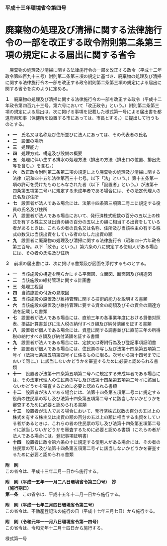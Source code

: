 ### 平成十三年環境省令第四号  
# 廃棄物の処理及び清掃に関する法律施行令の一部を改正する政令附則第二条第三項の規定による届出に関する省令  
　廃棄物の処理及び清掃に関する法律施行令の一部を改正する政令（平成十二年政令第四百九十三号）附則第二条第三項の規定に基づき、廃棄物の処理及び清掃に関する法律施行令の一部を改正する政令附則第二条第三項の規定による届出に関する省令を次のように定める。  
  
**１**　廃棄物の処理及び清掃に関する法律施行令の一部を改正する政令（平成十二年政令第四百九十三号。第六号において「改正政令」という。）附則第二条第三項の規定による届出は、次に掲げる事項を記載した様式第一号による届出書を都道府県知事（保健所を設置する市にあっては、市長とする。）に提出して行うものとする。  
* **一**　氏名又は名称及び住所並びに法人にあっては、その代表者の氏名  
* **二**　設置の場所  
* **三**　処理能力  
* **四**　処理方式、構造及び設備の概要  
* **五**　処理に伴い生ずる排水の処理方法（排出の方法（排出口の位置、排出先等を含む。）を含む。）  
* **六**　改正政令附則第二条第二項の規定により廃棄物の処理及び清掃に関する法律（昭和四十五年法律第百三十七号。以下「法」という。）第十五条第一項の許可を受けたものとみなされた者（以下「設置者」という。）が法第十四条第五項第二号ハに規定する未成年者である場合には、その法定代理人の氏名及び住所  
* **七**　設置者が法人である場合には、法第十四条第三項第二号ニに規定する役員の氏名及び住所  
* **八**　設置者が法人である場合において、発行済株式総数の百分の五以上の株式を有する株主又は出資の額の百分の五以上の額に相当する出資をしている者があるときは、これらの者の氏名又は名称、住所及び当該株主の有する株式の数又は当該出資をしている者のなした出資の額  
* **九**　設置者に廃棄物の処理及び清掃に関する法律施行令（昭和四十六年政令第三百号。以下「政令」という。）第六条の八に規定する使用人がある場合には、その者の氏名及び住所  
  
**２**　前項の届出書には、次に掲げる書類及び図面を添付するものとする。  
* **一**　当該施設の構造を明らかにする平面図、立面図、断面図及び構造図  
* **二**　当該施設の維持管理に関する計画書  
* **三**　処理工程図  
* **四**　当該施設の付近の見取図  
* **五**　当該施設の設置及び維持管理に関する技術的能力を説明する書類  
* **六**　当該施設の設置及び維持管理に要する資金の総額及びその資金の調達方法を記載した書類  
* **七**　設置者が法人である場合には、直前三年の各事業年度における貸借対照表、損益計算書並びに法人税の納付すべき額及び納付済額を証する書類  
* **八**　設置者が個人である場合には、資産に関する調書並びに直前三年の所得税の納付すべき額及び納付済額を証する書類  
* **九**　設置者が法人である場合には、定款又は寄附行為及び登記事項証明書  
* **十**　設置者が個人である場合には、住民票の写し及び法第十四条第五項第二号イ（法第七条第五項第四号イに係るものに限る。次号から第十四号までにおいて同じ。）に該当しないかどうかを審査するために必要と認められる書類  
* **十一**　設置者が法第十四条第五項第二号ハに規定する未成年者である場合には、その法定代理人の住民票の写し及び法第十四条第五項第二号イに該当しないかどうかを審査するために必要と認められる書類  
* **十二**　設置者が法人である場合には、法第十四条第五項第二号ニに規定する役員の住民票の写し及び法第十四条第五項第二号イに該当しないかどうかを審査するために必要と認められる書類  
* **十三**　設置者が法人である場合において、発行済株式総数の百分の五以上の株式を有する株主又は出資の額の百分の五以上の額に相当する出資をしている者があるときは、これらの者の住民票の写し及び法第十四条第五項第二号イに該当しないかどうかを審査するために必要と認める書類（これらの者が法人である場合には、登記事項証明書）  
* **十四**　設置者に政令第六条の十に規定する使用人がある場合には、その者の住民票の写し及び法第十四条第五項第二号イに該当しないかどうかを審査するために必要と認められる書類  
  
**附　則**  
この省令は、平成十三年二月一日から施行する。  
  
**附　則（平成一五年一一月二八日環境省令第三〇号）　抄**  
**（施行期日）**  
**第一条**　この省令は、平成十五年十二月一日から施行する。  
  
**附　則（平成一七年三月四日環境省令第三号）**  
この省令は、不動産登記法の施行の日（平成十七年三月七日）から施行する。  
  
**附　則（令和元年一一月八日環境省令第一四号）**  
この省令は、令和元年十二月十四日から施行する。  
  
様式第一号
          
        